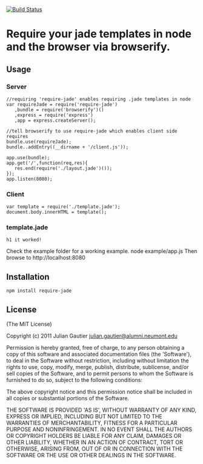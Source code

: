 [![Build Status](https://secure.travis-ci.org/jgautier/require-jade.png)](http://travis-ci.org/jgautier/require-jade)
# Require your jade templates in node and the browser via browserify.
## Usage
### Server
    //requiring 'require-jade' enables requiring .jade templates in node
    var requireJade = require('require-jade')
       ,bundle = require('browserify')()
       ,express = require('express')
       ,app = express.createServer();

    //tell browserify to use require-jade which enables client side requires
    bundle.use(requireJade);
    bundle..addEntry((__dirname + '/client.js'));

    app.use(bundle);
    app.get('/',function(req,res){
       res.end(require('./layout.jade')());
    });
    app.listen(8080);
### Client
    var template = require('./template.jade');
    document.body.innerHTML = template();
### template.jade
    h1 it worked!
Check the example folder for a working example.
    node example/app.js
Then browse to http://localhost:8080
## Installation
    npm install require-jade
## License

(The MIT License)

Copyright (c) 2011 Julian Gautier <julian.gautier@alumni.neumont.edu>

Permission is hereby granted, free of charge, to any person obtaining a copy of this software and associated documentation files (the 'Software'), to deal in the Software without restriction, including without limitation the rights to use, copy, modify, merge, publish, distribute, sublicense, and/or sell copies of the Software, and to permit persons to whom the Software is furnished to do so, subject to the following conditions:

The above copyright notice and this permission notice shall be included in all copies or substantial portions of the Software.

THE SOFTWARE IS PROVIDED 'AS IS', WITHOUT WARRANTY OF ANY KIND, EXPRESS OR IMPLIED, INCLUDING BUT NOT LIMITED TO THE WARRANTIES OF MERCHANTABILITY, FITNESS FOR A PARTICULAR PURPOSE AND NONINFRINGEMENT. IN NO EVENT SHALL THE AUTHORS OR COPYRIGHT HOLDERS BE LIABLE FOR ANY CLAIM, DAMAGES OR OTHER LIABILITY, WHETHER IN AN ACTION OF CONTRACT, TORT OR OTHERWISE, ARISING FROM, OUT OF OR IN CONNECTION WITH THE SOFTWARE OR THE USE OR OTHER DEALINGS IN THE SOFTWARE.